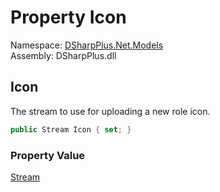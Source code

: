 # Property Icon

Namespace: [DSharpPlus.Net.Models](DSharpPlus.Net.Models.md)  
Assembly: DSharpPlus.dll

## <a id="DSharpPlus_Net_Models_RoleEditModel_Icon"></a>Icon

The stream to use for uploading a new role icon.

```csharp
public Stream Icon { set; }
```

### Property Value

[Stream](https://learn.microsoft.com/dotnet/api/system.io.stream)

